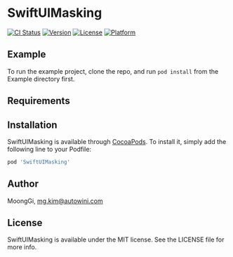 # SwiftUIMasking

[![CI Status](https://img.shields.io/travis/MoongGi/SwiftUIMasking.svg?style=flat)](https://travis-ci.org/MoongGi/SwiftUIMasking)
[![Version](https://img.shields.io/cocoapods/v/SwiftUIMasking.svg?style=flat)](https://cocoapods.org/pods/SwiftUIMasking)
[![License](https://img.shields.io/cocoapods/l/SwiftUIMasking.svg?style=flat)](https://cocoapods.org/pods/SwiftUIMasking)
[![Platform](https://img.shields.io/cocoapods/p/SwiftUIMasking.svg?style=flat)](https://cocoapods.org/pods/SwiftUIMasking)

## Example

To run the example project, clone the repo, and run `pod install` from the Example directory first.

## Requirements

## Installation

SwiftUIMasking is available through [CocoaPods](https://cocoapods.org). To install
it, simply add the following line to your Podfile:

```ruby
pod 'SwiftUIMasking'
```

## Author

MoongGi, mg.kim@autowini.com

## License

SwiftUIMasking is available under the MIT license. See the LICENSE file for more info.
